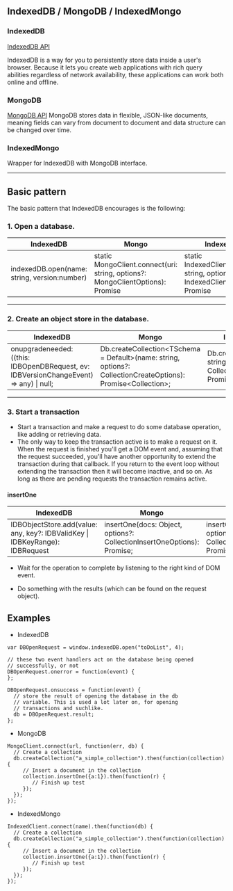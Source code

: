 ## IndexedDB / MongoDB / IndexedMongo

### IndexedDB
[IndexedDB API](https://developer.mozilla.org/en-US/docs/Web/API/IndexedDB_API)

IndexedDB is a way for you to persistently store data inside a user's browser. Because it lets you create web applications with rich query abilities regardless of network availability, these applications can work both online and offline.

### MongoDB

[MongoDB API](https://docs.mongodb.com)
MongoDB stores data in flexible, JSON-like documents, meaning fields can vary from document to document and data structure can be changed over time.

### IndexedMongo

Wrapper for IndexedDB with MongoDB interface.

---

## Basic pattern

The basic pattern that IndexedDB encourages is the following:

### 1. Open a database.

| IndexedDB        | Mongo           | Indexed-mongo  |
| ---------------- | --------------- | -------------- |
| indexedDB.open(name: string, version:number)| static MongoClient.connect(uri: string, options?: MongoClientOptions): Promise<MongoClient>   | static IndexedClient.connect(name: string, options?: IndexedClientOptions): Promise<MongoClient>          |

---

### 2. Create an object store in the database.

| IndexedDB        | Mongo           | Indexed-mongo  |
| ---------------- | --------------- | -------------- |
| onupgradeneeded: ((this: IDBOpenDBRequest, ev: IDBVersionChangeEvent) => any) \| null; | Db.createCollection<TSchema = Default>(name: string, options?: CollectionCreateOptions): Promise<Collection<TSchema>>; | Db.createCollection<TSchema>(name: string, options?: CollectionCreateOptions): Promise<Collection<TSchema>>;

---

### 3. Start a transaction
- Start a transaction and make a request to do some database operation, like adding or retrieving data.
- The only way to keep the transaction active is to make a request on it. When the request is finished you'll get a DOM event and, assuming that the request succeeded, you'll have another opportunity to extend the transaction during that callback. If you return to the event loop without extending the transaction then it will become inactive, and so on. As long as there are pending requests the transaction remains active.

#### insertOne

| IndexedDB        | Mongo           | Indexed-mongo  |
| ---------------- | --------------- | -------------- |
|IDBObjectStore.add(value: any, key?: IDBValidKey \| IDBKeyRange): IDBRequest | insertOne(docs: Object, options?: CollectionInsertOneOptions): Promise<InsertOneWriteOpResult>; | insertOne(docs: Object, options?: CollectionInsertOneOptions): Promise<InsertOneWriteOpResult>;

- Wait for the operation to complete by listening to the right kind of DOM event.

- Do something with the results (which can be found on the request object).

## Examples
- IndexedDB
```
var DBOpenRequest = window.indexedDB.open("toDoList", 4);

// these two event handlers act on the database being opened
// successfully, or not
DBOpenRequest.onerror = function(event) {
};

DBOpenRequest.onsuccess = function(event) {
  // store the result of opening the database in the db
  // variable. This is used a lot later on, for opening
  // transactions and suchlike.
  db = DBOpenRequest.result;
};
```

- MongoDB
```
MongoClient.connect(url, function(err, db) {
  // Create a collection
  db.createCollection("a_simple_collection").then(function(collection) {
     // Insert a document in the collection
     collection.insertOne({a:1}).then(function(r) {
        // Finish up test
     });
  });
});
```

- IndexedMongo
```
IndexedClient.connect(name).then(function(db) {
  // Create a collection
  db.createCollection("a_simple_collection").then(function(collection) {
     // Insert a document in the collection
     collection.insertOne({a:1}).then(function(r) {
        // Finish up test
     });
  });
});
```